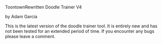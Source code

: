 ToontownRewritten Doodle Trainer V4

by Adam Garcia

This is the latest version of the doodle trainer tool. It is entirely new and has not been tested for an extended period of time. If you encounter any bugs please leave a comment.
